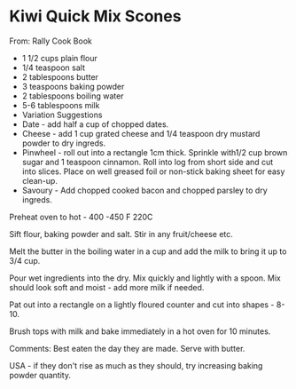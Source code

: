 # Kiwi Quick Mix Scones
From: Rally Cook Book

* 1 1/2 cups plain flour
* 1/4 teaspoon salt
* 2 tablespoons butter
* 3 teaspoons baking powder
* 2 tablespoons boiling water
* 5-6 tablespoons milk 
* Variation Suggestions
* Date - add half a cup of chopped dates.
* Cheese - add 1 cup grated cheese and 1/4 teaspoon dry mustard powder to dry ingreds.
* Pinwheel - roll out into a rectangle 1cm thick.  Sprinkle with1/2 cup brown sugar and 1 teaspoon cinnamon.  Roll into log from short side and cut into slices.  Place on well greased foil or non-stick baking sheet for easy clean-up.
* Savoury - Add chopped cooked bacon and chopped parsley to dry ingreds.

Preheat oven to hot - 400 -450 F  220C

Sift flour, baking powder and salt.  Stir in any fruit/cheese etc.   

Melt the butter in the boiling water in  a cup and add the milk to bring it up to 3/4 cup.  

Pour wet ingredients into the dry.  Mix quickly and lightly with a spoon.  Mix should look soft and moist - add more milk if needed.  

Pat out into a rectangle on a lightly floured counter and cut into shapes - 8-10.

Brush tops with milk and bake immediately in a hot oven for 10 minutes.

Comments: Best eaten the day they are made.  Serve with butter.

USA - if they don't rise as much as they should, try increasing baking powder quantity. 

